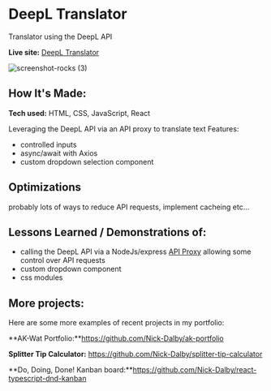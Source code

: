 # DeepL Translator
Translator using the DeepL API

**Live site:** [DeepL Translator](https://zesty-moxie-726a47.netlify.app)

![screenshot-rocks (3)](https://user-images.githubusercontent.com/99472735/195987100-634722d6-16c3-40c1-80ea-858aa7d46c92.jpeg)

## How It's Made:

**Tech used:** HTML, CSS, JavaScript, React

Leveraging the DeepL API via an API proxy to translate text
Features:

- controlled inputs
- async/await with Axios
- custom dropdown selection component

## Optimizations

probably lots of ways to reduce API requests, implement cacheing etc...

## Lessons Learned / Demonstrations of:

- calling the DeepL API via a NodeJs/express [API Proxy](https://github.com/Nick-Dalby/api-proxy/blob/main/package.json) allowing some control over API requests
- custom dropdown component
- css modules

## More projects:

Here are some more examples of recent projects in my portfolio:

**AK-Wat Portfolio:**https://github.com/Nick-Dalby/ak-portfolio

**Splitter Tip Calculator:** https://github.com/Nick-Dalby/splitter-tip-calculator

**Do, Doing, Done! Kanban board:**https://github.com/Nick-Dalby/react-typescript-dnd-kanban
